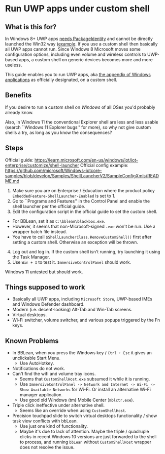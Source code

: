 # Run UWP apps under custom shell

## What is this for?

In Windows 8+ UWP apps [needs PackageIdentity](https://blogs.windows.com/windowsdeveloper/2019/10/29/identity-registration-and-activation-of-non-packaged-win32-apps/) and cannot be directly launched the Win32 way ([example](https://poetengineer.postach.io/post/how-to-open-windows-modern-app-from-the-command-line]). If you use a custom shell then basically all UWP apps cannot run. Since Windows 8 Microsoft moves some configuration options, including even volume and wireless controls to UWP-based apps, a custom shell on generic devices becomes more and more useless.

This guide enables you to run UWP apps, aka [the appendix of Windows applications](https://www.thurrott.com/dev/206351/microsoft-confirms-uwp-is-not-the-future-of-windows-apps) as officially designated, on a custom shell.

## Benefits

If you desire to run a custom shell on *Windows* of all OSes you'd probably already know.

Also, in Windows 11 the conventional Explorer shell are less and less usable (search ``Windows 11 Explorer bugs'' for more), so why not give custom shells a try, as long as you know the consequences?

## Steps

Official guide: https://learn.microsoft.com/en-us/windows/iot/iot-enterprise/customize/shell-launcher
Official config example: https://github.com/microsoft/Windows-iotcore-samples/blob/develop/Samples/ShellLauncherV2/SampleConfigXmls/README.md

1. Make sure you are on Enterprise / Education where the product policy `EmbeddedFeature-ShellLauncher-Enabled` is set to 1.
2. Go to ``Programs and Features'' in the Control Panel and enable the shell launcher per the official guide.
3. Edit the configuration script in the official guide to set the custom shell.
  * For BBLean, set it as `C:\bblean\blackbox.exe`.
  * However, it seems that non-Microsoft-signed `.exe` won't be run. Use a wrapper batch file instead.
  * You have to call `$ShellLauncherClass.RemoveCustomShell()` first after setting a custom shell. Otherwise an exception will be thrown.
4. Log out and log in. If the custom shell isn't running, try launching it using the Task Manager.
5. Use `Win + I` to test it. `ImmersiveControlPanel` should work.

Windows 11 untested but should work.

## Things supposed to work

* Basically all UWP apps, including `Microsoft Store`, UWP-based IMEs and Windows Defender dashboard.
* Modern (i.e. decent-looking) Alt-Tab and Win-Tab screens.
* Virtual desktops.
* Wi-Fi switcher, volume switcher, and various popups triggered by the Fn keys.

## Known Problems

* In BBLean, when you press the Windows key / `Ctrl + Esc` it gives an unclickable Start Menu.
  * Use AutoHotkey.
* Notifications do not work.
* Can't find the wifi and volume tray icons.
  * Seems that `CustomShellHost.exe` subsumed it while it is running.
  * Use `ImmersiveControlPanel -> Network and Internet -> Wi-Fi -> Show Available Networks` for Wi-Fi. Or install an alternative Wi-Fi manager application.
  * Use good old Windows (tm) Mobile Center (`mblctr.exe`).
* Triple click ineffective under alternative shell.
  * Seems like an override when using `CustomShellHost`.
* Precision touchpad slide to switch virtual desktops functionality / show task view conflicts with bbLean.
  * Use just one kind of functionality.
  * Maybe it's due to lack of attention. Maybe the triple / quadruple clicks in recent Windows 10 versions are just forwarded to the shell to process, and running `bbLean` without `CustomShellHost` wrapper does not resolve the issue.

